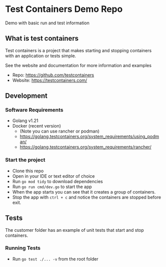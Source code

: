 # Test Containers Demo Repo

Demo with basic run and test information

## What is test containers

Test containers is a project that makes starting and stopping containers with an application or tests simple.

See the website and documentation for more information and examples
  - Repo: https://github.com/testcontainers
  - Website: https://testcontainers.com/

## Development

### Software Requirements
  - Golang v1.21
  - Docker (recent version)
    - (Note you can use rancher or podman) 
    - https://golang.testcontainers.org/system_requirements/using_podman/
    - https://golang.testcontainers.org/system_requirements/rancher/

### Start the project
   - Clone this repo
   - Open in your IDE or text editor of choice
   - Run `go mod tidy` to download dependencies
   - Run `go run cmd/dev.go` to start the app
   - When the app starts you can see that it creates a group of containers.
   - Stop the app with `ctrl + c` and notice the containers are stopped before exit.

## Tests
The customer folder has an example of unit tests that start and stop containers.

### Running Tests
  - Run `go test ./... -v` from the root folder